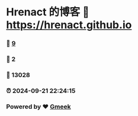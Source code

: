 # Hrenact 的博客 :link: https://hrenact.github.io 
### :page_facing_up: [9](https://hrenact.github.io/tag.html) 
### :speech_balloon: 2 
### :hibiscus: 13028 
### :alarm_clock: 2024-09-21 22:24:15 
### Powered by :heart: [Gmeek](https://github.com/Meekdai/Gmeek)
